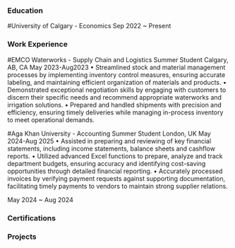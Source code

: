 ### Education 
 #University of Calgary - Economics             Sep 2022 ~ Present

### Work Experience
#EMCO Waterworks - Supply Chain and Logistics Summer Student
Calgary, AB, CA
May 2023-Aug2023
•	Streamlined stock and material management processes by implementing inventory control measures, ensuring accurate labeling, and maintaining efficient organization of materials and products.
•	Demonstrated exceptional negotiation skills by engaging with customers to discern their specific needs and recommend appropriate waterworks and irrigation solutions. 
•	Prepared and handled shipments with precision and efficiency, ensuring timely deliveries while managing in-process inventory to meet operational demands. 

#Aga Khan University - Accounting Summer Student
London, UK
May 2024-Aug 2025
•	Assisted in preparing and reviewing of key financial statements, including income statements, balance sheets and cashflow reports. 
•	Utilized advanced Excel functions to prepare, analyze and track department budgets, ensuring accuracy and identifying cost-saving opportunities through detailed financial reporting.
•	Accurately processed invoices by verifying payment requests against supporting documentation, facilitating timely payments to vendors to maintain strong supplier relations. 

May 2024 ~ Aug 2024

### Certifications


### Projects
 
